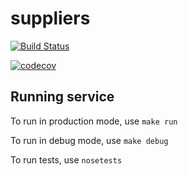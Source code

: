 # suppliers

[![Build Status](https://github.com/zhengqixi/suppliers/actions/workflows/python.yml/badge.svg)](https://github.com/zhengqixi/suppliers/actions/workflows/python.yml)

[![codecov](https://codecov.io/gh/zhengqixi/suppliers/branch/main/graph/badge.svg?token=3VVJOBW8TK)](https://codecov.io/gh/zhengqixi/suppliers)

## Running service

To run in production mode, use `make run`

To run in debug mode, use `make debug`

To run tests, use `nosetests`
